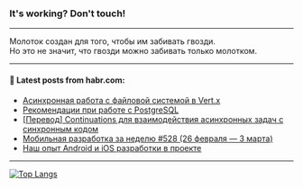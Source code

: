 ### It's working? Don't touch!

---
Молоток создан для того, чтобы им забивать гвозди. <br>
Но это не значит, что гвозди можно забивать только молотком.

---
<!--
#### 🛠️ Technical stack:

![Java](https://img.shields.io/badge/Java-informational?logo=Oracle&style=flat&logoColor=white&color=FF4500)
![Kotlin](https://img.shields.io/badge/Kotlin-informational?logo=Kotlin&style=flat&logoColor=white&color=774D97)
![JS](https://img.shields.io/badge/JS-informational?logo=javaScript&style=flat&logoColor=black&color=F7Df1E)
![TS](https://img.shields.io/badge/TypeScript-informational?logo=typeScript&style=flat&logoColor=black&color=017acc)
![Python](https://img.shields.io/badge/Python-informational?logo=Python&style=flat&logoColor=black&color=ffdd54) <br>
![Spring](https://img.shields.io/badge/SpringBoot-informational?logo=SpringBoot&style=flat&logoColor=white&color=6DB33F) 
![Next](https://img.shields.io/badge/Next.js-informational?logo=Next.js&style=flat&logoColor=white&color=3671a1)
![Nest](https://img.shields.io/badge/NestJS-informational?logo=NestJS&style=flat&logoColor=white&color=E0234E)
![NodeJS](https://img.shields.io/badge/NodeJS-informational?logo=node.js&style=flat&logoColor=white&color=70A760) <br>
![PostgreSQL](https://img.shields.io/badge/PostgreSQL-informational?logo=PostgreSQL&style=flat&logoColor=white&color=DAA520)
![MongoDB](https://img.shields.io/badge/MongoDB-informational?logo=MongoDB&style=flat&logoColor=white&color=870000)
![Git](https://img.shields.io/badge/Git-informational?logo=git&style=flat&logoColor=white&color=f74e28)
![Apache](https://img.shields.io/badge/Apache-informational?logo=apache&style=flat&logoColor=white&color=f74e28)

___  -->

#### 💬 Latest posts from habr.com:

<!-- BLOG-POST-LIST:START -->
- [Асинхронная работа с файловой системой в Vert.x](https://habr.com/ru/companies/otus/articles/794484/?utm_source=habrahabr&utm_medium=rss&utm_campaign=794484)
- [Рекомендации при работе с PostgreSQL](https://habr.com/ru/articles/794839/?utm_source=habrahabr&utm_medium=rss&utm_campaign=794839)
- [[Перевод] Continuations для взаимодействия асинхронных задач с синхронным кодом](https://habr.com/ru/articles/797735/?utm_source=habrahabr&utm_medium=rss&utm_campaign=797735)
- [Мобильная разработка за неделю #528 &lpar;26 февраля — 3 марта&rpar;](https://habr.com/ru/companies/productivity_inside/articles/797733/?utm_source=habrahabr&utm_medium=rss&utm_campaign=797733)
- [Наш опыт Android и iOS разработки в проекте](https://habr.com/ru/companies/nfckey/articles/797683/?utm_source=habrahabr&utm_medium=rss&utm_campaign=797683)
<!-- BLOG-POST-LIST:END -->

---
[![Top Langs](https://github-readme-stats-git-master-advtsetting-gmailcom.vercel.app/api/top-langs/?username=zloylis&langs_count=10&hide_title=false&title_color=e6edf3&size_weight=0.5&count_weight=0.5&layout=compact&hide_border=true&theme=dracula)](https://github.com/zloylis)

<!-- ![GitHub stats](https://github-readme-stats-git-master-advtsetting-gmailcom.vercel.app/api?username=zloylis&show_icons=true&hide_border=true&theme=dracula&hide_title=true&include_all_commits=true&count_private=true&hide=contribs&hide_rank=true) -->
